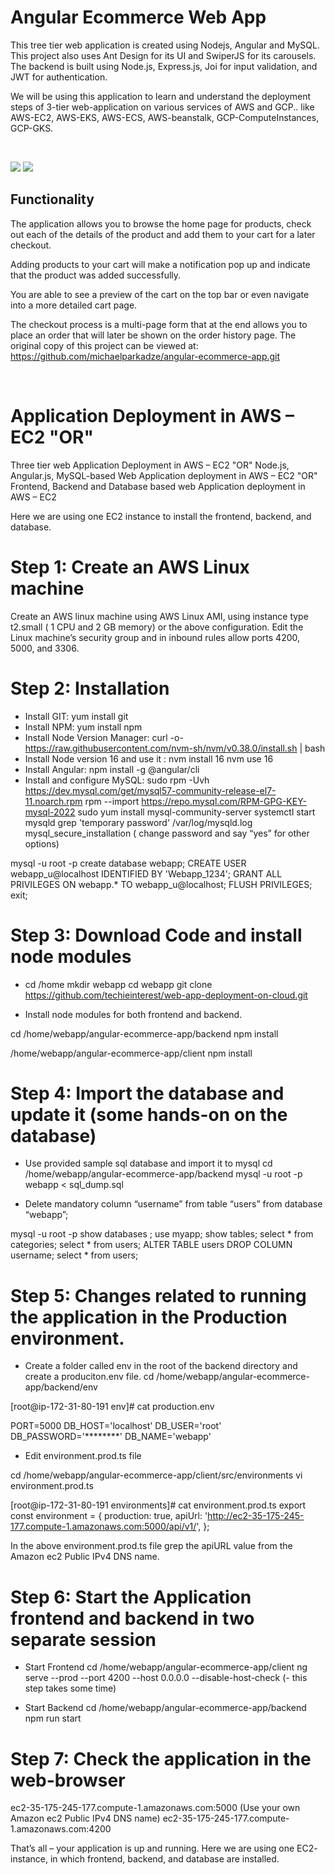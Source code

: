 # Angular Ecommerce Web App

This tree tier web application is created using Nodejs, Angular and MySQL. This project also uses Ant Design for its UI and SwiperJS for its carousels. The backend is built using Node.js, Express.js, Joi for input validation, and JWT for authentication.

We will be using this application to learn and understand the deployment steps of 3-tier web-application on various services of AWS and GCP.. like AWS-EC2, AWS-EKS, AWS-ECS, AWS-beanstalk, GCP-ComputeInstances, GCP-GKS. 

<br/>

![](1.gif)
![](2.gif)

## Functionality

The application allows you to browse the home page for products, check out each of the details of the product and add them to your cart for a later checkout.

Adding products to your cart will make a notification pop up and indicate that the product was added successfully.

You are able to see a preview of the cart on the top bar or even navigate into a more detailed cart page.

The checkout process is a multi-page form that at the end allows you to place an order that will later be shown on the order history page.
The original copy of this project can be viewed at: https://github.com/michaelparkadze/angular-ecommerce-app.git

<br/>


# Application Deployment in AWS – EC2 "OR" 
 Three tier web Application Deployment in AWS – EC2 "OR"
 Node.js, Angular.js, MySQL-based Web Application deployment in AWS – EC2 "OR"
 Frontend, Backend and Database based web Application deployment in AWS – EC2


Here we are using one EC2 instance to install the frontend, backend, and database. 

# Step 1: Create an AWS Linux machine
Create an AWS linux machine using AWS Linux AMI, using instance type t2.small ( 1 CPU and 2 GB memory) or the above configuration. 
Edit the Linux machine’s security group and in inbound rules allow ports 4200, 5000, and 3306. 



# Step 2: Installation

-	Install GIT: yum install git
-	Install NPM: yum install npm
-	Install Node Version Manager: curl -o- https://raw.githubusercontent.com/nvm-sh/nvm/v0.38.0/install.sh | bash  
-	Install Node version 16 and use it : 
nvm install 16
nvm use 16
-	Install Angular: npm install -g @angular/cli
-	Install and configure MySQL:
sudo rpm -Uvh https://dev.mysql.com/get/mysql57-community-release-el7-11.noarch.rpm
rpm --import https://repo.mysql.com/RPM-GPG-KEY-mysql-2022
sudo yum install mysql-community-server 
systemctl start mysqld 
grep 'temporary password' /var/log/mysqld.log 
mysql_secure_installation ( change password and say “yes” for other options)

mysql -u root -p
create database webapp;
CREATE USER webapp_u@localhost IDENTIFIED BY 'Webapp_1234';
GRANT ALL PRIVILEGES ON webapp.* TO webapp_u@localhost;
FLUSH PRIVILEGES;
exit;



# Step 3: Download Code and install node modules 

-	cd /home
mkdir webapp
cd webapp
git clone https://github.com/techieinterest/web-app-deployment-on-cloud.git

-	Install node modules for both frontend and backend.

cd /home/webapp/angular-ecommerce-app/backend
npm install

/home/webapp/angular-ecommerce-app/client
npm install




# Step 4: Import the database and update it (some hands-on on the database) 

-	Use provided sample sql database and import it to mysql
cd /home/webapp/angular-ecommerce-app/backend
mysql -u root -p webapp < sql_dump.sql

-	Delete mandatory column “username” from table “users” from database “webapp”;

mysql -u root -p
show databases ;
use myapp;
show tables;
select * from categories;
select * from users;
ALTER TABLE users DROP COLUMN username; 
select * from users;




# Step 5: Changes related to running the application in the Production environment.

-	Create a folder called env in the root of the backend directory and create a produciton.env file.
cd /home/webapp/angular-ecommerce-app/backend/env

[root@ip-172-31-80-191 env]# cat production.env 

PORT=5000
DB_HOST='localhost'
DB_USER='root'
DB_PASSWORD='********'
DB_NAME='webapp'


-	Edit environment.prod.ts file

cd /home/webapp/angular-ecommerce-app/client/src/environments
vi environment.prod.ts

[root@ip-172-31-80-191 environments]# cat environment.prod.ts 
export const environment = {
        production: true,
        apiUrl: 'http://ec2-35-175-245-177.compute-1.amazonaws.com:5000/api/v1/',
};

In the above environment.prod.ts file grep the apiURL value from the Amazon ec2 Public IPv4 DNS name.





# Step 6:  Start the Application frontend and backend in two separate session

-	Start Frontend 
cd /home/webapp/angular-ecommerce-app/client
ng serve --prod --port 4200 --host 0.0.0.0 --disable-host-check         (-  this step takes some time)

-	Start Backend 
cd /home/webapp/angular-ecommerce-app/backend
npm run start





# Step 7: Check the application in the web-browser


ec2-35-175-245-177.compute-1.amazonaws.com:5000   (Use your own Amazon ec2 Public IPv4 DNS name) 
ec2-35-175-245-177.compute-1.amazonaws.com:4200


That’s all – your application is up and running. 
Here we are using one EC2- instance, in which frontend, backend, and database are installed. 






